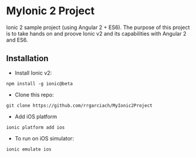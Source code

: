 # MyIonic 2  Project
Ionic 2 sample project (using Angular 2 + ES6). The purpose of this project is to take hands on and proove Ionic v2 and its capabilities with Angular 2 and ES6.

## Installation
- Install Ionic v2:

``npm install -g ionic@beta``

- Clone this repo:

`` git clone https://github.com/rrgarciach/MyIonic2Project ``

- Add iOS platform

`` ionic platform add ios ``

- To run on iOS simulator:

`` ionic emulate ios ``
